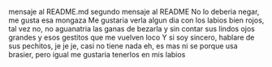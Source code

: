 mensaje al README.md
segundo mensaje al README
No lo deberia negar, me gusta esa mongaza
Me gustaria verla algun dia con los labios bien rojos, tal vez no, no aguanatria las ganas de bezarla
y sin contar sus lindos ojos grandes y esos gestitos que me vuelven loco
Y si soy sincero, hablare de sus pechitos, je je je, casi no tiene nada eh, es mas ni se porque usa brasier, pero igual me gustaria tenerlos en mis labios



